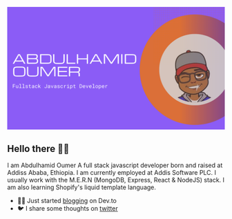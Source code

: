 ![header](https://github.com/abdulhamidOumer/abdulhamidOumer/blob/main/assets/cover.png?raw=true)
## Hello there 👋🏾

 I am Abdulhamid Oumer A full stack javascript developer born and raised at Addiss Ababa, Ethiopia. I am currently employed at Addis Software PLC. I usually work with the M.E.R.N (MongoDB, Express, React & NodeJS) stack. I am also learning Shopify's liquid template language. 

- ✍🏾 Just started [blogging](https://dev.to/dashboard) on Dev.to
- 🐦 I share some thoughts on [twitter](https://twitter.com/aotwits)